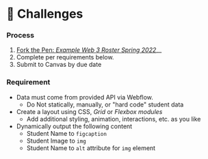 # 💯 Challenges

### Process

1. [Fork the Pen: _Example Web 3 Roster Spring 2022_](https://codepen.io/manikoth/pen/bGaZZKM)__
2. Complete per requirements below.&#x20;
3. Submit to Canvas by due date

### Requirement

* Data must come from provided API via Webflow.
  * Do Not statically, manually, or "hard code" student data
* Create a layout using CSS, _Grid_ or _Flexbox modules_
  * Add additional styling, animation, interactions, etc. as you like
* Dynamically output the following content
  * Student Name to `figcaption`
  * Student Image to `img`
  * Student Name to `alt` attribute for `img` element
